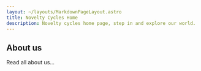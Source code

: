 ```yaml
---
layout: ~/layouts/MarkdownPageLayout.astro
title: Novelty Cycles Home
description: Novelty cycles home page, step in and explore our world.
---
```


## About us

Read all about us&hellip;
